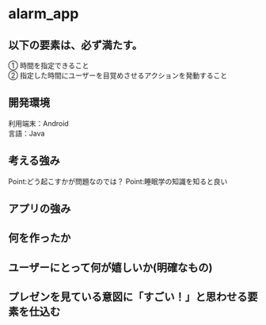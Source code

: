 # alarm_app
## 以下の要素は、必ず満たす。
① 時間を指定できること  
② 指定した時間にユーザーを目覚めさせるアクションを発動すること

## 開発環境
利用端末：Android  
言語：Java


## 考える強み
Point:どう起こすかが問題なのでは？
Point:睡眠学の知識を知ると良い

## アプリの強み


## 何を作ったか


## ユーザーにとって何が嬉しいか(明確なもの)


## プレゼンを見ている意図に「すごい！」と思わせる要素を仕込む

